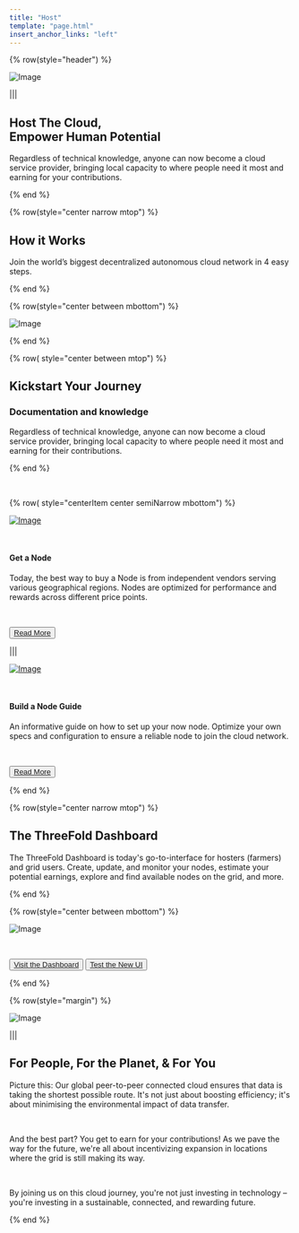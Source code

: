 ```yaml
---
title: "Host"
template: "page.html"
insert_anchor_links: "left"
---
```


<div class="container mx-auto">

<!-- section 1 -->

{% row(style="header") %}

![Image](header_host.png#mx-auto)

|||

## **Host <span class="blue">The Cloud,</span><br>Empower Human Potential**

Regardless of technical knowledge, anyone can now become a cloud service provider, bringing local capacity to where people need it most and earning for your contributions.

{% end %}

</div>



<!-- section 2 -->

<div class="bg-gray-100">

<div class="container mx-auto">

{% row(style="center narrow mtop") %}

## How it Works

Join the world’s biggest decentralized autonomous cloud network in 4 easy steps.

{% end %}

{% row(style="center between mbottom") %}

![Image](how_it_works.png#mx-auto)

{% end %}

</div>
</div>



<div class="container mx-auto">

<!-- section 3 -->

{% row( style="center between mtop") %}

## **Kickstart Your Journey**

### Documentation and knowledge

Regardless of technical knowledge, anyone can now become a cloud service provider, bringing local capacity to where people need it most and earning for their contributions.

{% end %}

<br>

{% row( style="centerItem center semiNarrow mbottom") %}

[![Image](get_a_node.png#mx-auto)](https://marketplace.3node.global/)

<br>

#### **Get a Node**

Today, the best way to buy a Node is from independent vendors serving various geographical regions. Nodes are optimized for performance and rewards across different price points.

<br>

<button>[Read More](https://marketplace.3node.global/)</button>

|||

[![Image](build_a_node.png#mx-auto)](https://manual.grid.tf/farmers/3node_building/3node_building.html)

<br>

#### **Build a Node Guide**

An informative guide on how to set up your now node. Optimize your own specs and configuration to ensure a reliable node to join the cloud network.

<br>

<button>[Read More](https://manual.grid.tf/farmers/3node_building/3node_building.html)</button>

{% end %}




<!-- section 4 -->


{% row(style="center narrow mtop") %}

## The ThreeFold Dashboard

The ThreeFold Dashboard is today's go-to-interface for hosters (farmers) and grid users. Create, update, and monitor your nodes, estimate your potential earnings, explore and find available nodes on the grid, and more.

{% end %}

{% row(style="center between mbottom") %}

![Image](tf_dashboard.png#mx-auto)

<br>

<button>[Visit the Dashboard](https://dashboard.grid.tf/)</button>
<button>[Test the New UI](https://next.dashboard.grid.tf/)</button>

{% end %}



<!-- section 5 -->

{% row(style="margin") %}

![Image](people_planet_you.png#mx-auto)

|||

## **For <span class="blue">People</span>, For the <span class="blue">Planet</span>, & For <span class="blue">You</span>**

Picture this: Our global peer-to-peer connected cloud ensures that data is taking the shortest possible route.  It's not just about boosting efficiency; it's about minimising the environmental impact of data transfer.

<br>

And the best part? You get to earn for your contributions! As we pave the way for the future, we're all about incentivizing expansion in locations where the grid is still making its way.

<br>

By joining us on this cloud journey, you're not just investing in technology – you're investing in a sustainable, connected, and rewarding future.

{% end %}

</div>